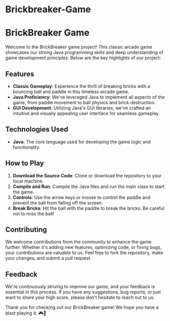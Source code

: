 # Brickbreaker-Game
# BrickBreaker Game

Welcome to the BrickBreaker game project! This classic arcade game showcases our strong Java programming skills and deep understanding of game development principles. Below are the key highlights of our project:

## Features
- **Classic Gameplay**: Experience the thrill of breaking bricks with a bouncing ball and paddle in this timeless arcade game.
- **Java Proficiency**: We've leveraged Java to implement all aspects of the game, from paddle movement to ball physics and brick destruction.
- **GUI Development**: Utilizing Java's GUI libraries, we've crafted an intuitive and visually appealing user interface for seamless gameplay.

  
## Technologies Used
- **Java**: The core language used for developing the game logic and functionality.
  
## How to Play
1. **Download the Source Code**: Clone or download the repository to your local machine.
2. **Compile and Run**: Compile the Java files and run the main class to start the game.
3. **Controls**: Use the arrow keys or mouse to control the paddle and prevent the ball from falling off the screen.
4. **Break Bricks**: Hit the ball with the paddle to break the bricks. Be careful not to miss the ball!

## Contributing
We welcome contributions from the community to enhance the game further. Whether it's adding new features, optimizing code, or fixing bugs, your contributions are valuable to us. Feel free to fork the repository, make your changes, and submit a pull request.

## Feedback
We're continuously striving to improve our game, and your feedback is essential in this process. If you have any suggestions, bug reports, or just want to share your high score, please don't hesitate to reach out to us.

Thank you for checking out our BrickBreaker game! We hope you have a blast playing it. 🎮🧱
